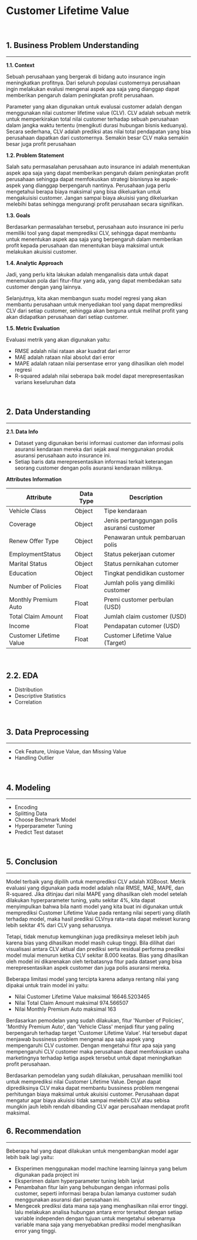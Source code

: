 # Customer Lifetime Value
<br>

## **1. Business Problem Understanding**
---

**1.1. Context**

Sebuah perusahaan yang bergerak di bidang auto insurance ingin meningkatkan profitnya.
Dari seluruh populasi customernya perusahaan ingin melakukan evalusi mengenai aspek apa saja yang dianggap dapat memberikan pengaruh dalam peningkatan profit perusahaan.

Parameter yang akan digunakan untuk evalusai customer adalah dengan menggunakan nilai customer lifetime value (CLV).
CLV adalah sebuah metrik untuk memperkirakan total nilai customer terhadap sebuah perusahaan dalam jangka waktu tertentu (mengikuti durasi hubungan bisnis keduanya). 
Secara sederhana, CLV adalah prediksi atas nilai total pendapatan yang bisa perusahaan dapatkan dari customernya. Semakin besar CLV maka semakin besar juga profit perusahaan

**1.2. Problem Statement**

Salah satu permasalahan perusahaan auto insurance ini adalah menentukan aspek apa saja yang dapat memberikan pengaruh dalam peningkatan profit perusahaan sehingga dapat memfokuskan strategi bisnisnya ke aspek-aspek yang dianggap berpengaruh nantinya. 
Perusahaan juga perlu mengetahui berapa biaya maksimal yang bisa dikeluarkan untuk mengakuisisi customer. Jangan sampai biaya akuisisi yang dikeluarkan melebihi batas sehingga mengurangi profit perusahaan secara signifikan.

**1.3. Goals**

Berdasarkan permasalahan tersebut, perusahaan auto insurance ini perlu memiliki tool yang dapat memprediksi CLV, sehingga dapat membantu untuk menentukan aspek apa saja yang berpengaruh dalam memberikan profit kepada perusahaan dan menentukan biaya maksimal untuk melakukan akuisisi customer.

**1.4. Analytic Approach**

Jadi, yang perlu kita lakukan adalah menganalisis data untuk dapat menemukan pola dari fitur-fitur yang ada, yang dapat membedakan satu customer dengan yang lainnya.

Selanjutnya, kita akan membangun suatu model regresi yang akan membantu perusahaan untuk menyediakan tool yang dapat memprediksi CLV dari setiap customer, sehingga akan berguna untuk melihat profit yang akan didapatkan perusahaan dari setiap customer.

**1.5. Metric Evaluation**

Evaluasi metrik yang akan digunakan yaitu:
- RMSE adalah nilai rataan akar kuadrat dari error 
- MAE adalah rataan nilai absolut dari error
- MAPE adalah rataan nilai persentase error yang dihasilkan oleh model regresi
- R-squared adalah nilai seberapa baik model dapat merepresentasikan varians keseluruhan data
<br>

## **2. Data Understanding**
---
**2.1. Data Info**
- Dataset yang digunakan berisi informasi customer dan informasi polis asuransi kendaraan mereka dari sejak awal menggunakan produk asuransi perusahaan auto insurance ini.
- Setiap baris data merepresentasikan informasi terkait keterangan seorang customer dengan polis asuransi kendaraan miliknya.

**Attributes Information**

| **Attribute** | **Data Type** | **Description** |
| --- | --- | --- |
| Vehicle Class             | Object    | Tipe kendaraan |
| Coverage                  | Object    | Jenis pertanggungan polis asuransi customer |
| Renew Offer Type          | Object    | Penawaran untuk pembaruan polis |
| EmploymentStatus          | Object    | Status pekerjaan cutomer |
| Marital Status            | Object    | Status pernikahan cutomer |
| Education                 | Object    | Tingkat pendidikan customer |
| Number of Policies        | Float     | Jumlah polis yang dimiliki customer |
| Monthly Premium Auto      | Float     | Premi customer perbulan (USD) |
| Total Claim Amount        | Float     | Jumlah claim customer (USD) |
| Income                    | Float     | Pendapatan cutomer (USD) |
| Customer Lifetime Value   | Float     | Customer Lifetime Value (Target) |

<br>

**2.2. EDA**
---
- Distribution
- Descriptive Statistics
- Correlation
<br>

## **3. Data Preprocessing**
---
- Cek Feature, Unique Value, dan Missing Value
- Handling Outlier
<br>

## **4. Modeling**
---
- Encoding
- Splitting Data
- Choose Bechmark Model
- Hyperparameter Tuning
- Predict Test dataset 
<br>

## **5. Conclusion**
---
Model terbaik yang dipilih untuk memprediksi CLV adalah XGBoost. Metrik evaluasi yang digunakan pada model adalah nilai RMSE, MAE, MAPE, dan R-squared. Jika ditinjau dari nilai MAPE yang dihasilkan oleh model setelah dilakukan hyperparameter tuning, yaitu sekitar 4%, kita dapat menyimpulkan bahwa bila nanti model yang kita buat ini digunakan untuk memprediksi Customer Lifetime Value pada rentang nilai seperti yang dilatih terhadap model, maka hasil prediksi CLVnya rata-rata dapat meleset kurang lebih sekitar 4% dari CLV yang seharusnya.

Tetapi, tidak menutup kemungkinan juga prediksinya meleset lebih jauh karena bias yang dihasilkan model masih cukup tinggi. Bila dilihat dari visualisasi antara CLV aktual dan prediksi serta residual performa prediksi model mulai menurun ketika CLV sekitar 8.000 keatas. Bias yang dihasilkan oleh model ini dikarenakan oleh terbatasnya fitur pada dataset yang bisa merepresentasikan aspek customer dan juga polis asuransi mereka.

Beberapa limitasi model yang tercipta karena adanya rentang nilai yang dipakai untuk train model ini yaitu:
- Nilai Customer Lifetime Value maksimal 16646.5203465
- Nilai Total Claim Amount maksimal 974.566507
- Nilai Monthly Premium Auto maksimal 163

Berdasarkan pemodelan yang sudah dilakukan, fitur 'Number of Policies', 'Monthly Premium Auto', dan 'Vehicle Class' menjadi fitur yang paling berpengaruh terhadap target 'Customer Lifetime Value'.
Hal tersebut dapat menjawab bussiness problem mengenai apa saja aspek yang mempengaruhi CLV customer.
Dengan mengetahui fitur apa saja yang mempengaruhi CLV customer maka perusahaan dapat memfokuskan usaha marketingnya terhadap ketiga aspek tersebut untuk dapat meningkatkan profit perusahaan. 

Berdasarkan pemodelan yang sudah dilakukan, perusahaan memiliki tool untuk memprediksi nilai Customer Lifetime Value.
Dengan dapat diprediksinya CLV maka dapat membantu bussiness problem mengenai perhitungan biaya maksimal untuk akuisisi customer. Perusahaan dapat mengatur agar biaya akuisisi tidak sampai melebihi CLV atau sebisa mungkin jauh lebih rendah dibanding CLV agar perusahaan mendapat profit maksimal.
<br>

## **6. Recommendation**
---
Beberapa hal yang dapat dilakukan untuk mengembangkan model agar lebih baik lagi yaitu:

- Eksperimen menggunakan model machine learning lainnya yang belum digunakan pada project ini
- Eksperimen dalam hyperparameter tuning lebih lanjut
- Penambahan fitur lain yang behubungan dengan informasi polis customer, seperti informasi berapa bulan lamanya customer sudah menggunakan asuransi dari perusahaan ini.
- Mengecek prediksi data mana saja yang menghasilkan nilai error tinggi. lalu melakukan analisa hubungan antara error tersebut dengan setiap variable independen dengan tujuan untuk mengetahui sebenarnya variable mana saja yang menyebabkan prediksi model menghasilkan error yang tinggi.
